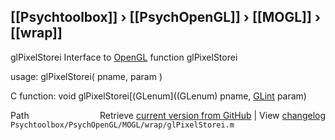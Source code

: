 ## [[Psychtoolbox]] &#8250; [[PsychOpenGL]] &#8250; [[MOGL]] &#8250; [[wrap]]

glPixelStorei  Interface to [OpenGL](OpenGL) function glPixelStorei  
  
usage:  glPixelStorei( pname, param )  
  
C function:  void glPixelStorei[(GLenum]((GLenum) pname, [GLint](GLint) param)  




<div class="code_header" style="text-align:right;">
  <span style="float:left;">Path&nbsp;&nbsp;</span> <span class="counter">Retrieve <a href=
  "https://raw.github.com/Psychtoolbox-3/Psychtoolbox-3/beta/Psychtoolbox/PsychOpenGL/MOGL/wrap/glPixelStorei.m">current version from GitHub</a> | View <a href=
  "https://github.com/Psychtoolbox-3/Psychtoolbox-3/commits/beta/Psychtoolbox/PsychOpenGL/MOGL/wrap/glPixelStorei.m">changelog</a></span>
</div>
<div class="code">
  <code>Psychtoolbox/PsychOpenGL/MOGL/wrap/glPixelStorei.m</code>
</div>

